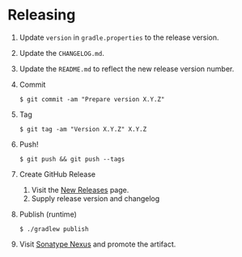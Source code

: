 # Releasing

1. Update `version` in `gradle.properties` to the release version.

2. Update the `CHANGELOG.md`.

3. Update the `README.md` to reflect the new release version number.

4. Commit

   ```
   $ git commit -am "Prepare version X.Y.Z"
   ```

5. Tag

   ```
   $ git tag -am "Version X.Y.Z" X.Y.Z
   ```

6. Push!

   ```
   $ git push && git push --tags
   ```

7. Create GitHub Release
    1. Visit the [New Releases](https://github.com/collectiveidea/oauth-kmp/releases/new) page.
    2. Supply release version and changelog

8. Publish (runtime)

   ```
   $ ./gradlew publish
   ```

9. Visit [Sonatype Nexus](https://s01.oss.sonatype.org) and promote the artifact.